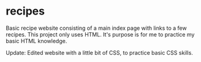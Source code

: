 # recipes
Basic recipe website consisting of a main index page with links to a few recipes.
This project only uses HTML. It's purpose is for me to practice my basic HTML knowledge.

Update:
Edited website with a little bit of CSS, to practice basic CSS skills.
